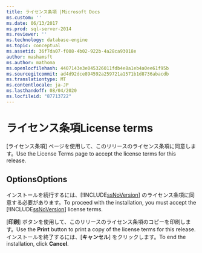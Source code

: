 ```yaml
---
title: ライセンス条項 |Microsoft Docs
ms.custom: ''
ms.date: 06/13/2017
ms.prod: sql-server-2014
ms.reviewer: ''
ms.technology: database-engine
ms.topic: conceptual
ms.assetid: 36f7da07-f008-4b02-922b-4a28ca93018e
author: mashamsft
ms.author: mathoma
ms.openlocfilehash: 4407143e3e045326011fdb4e8a1eb4a0ee61f95b
ms.sourcegitcommit: ad4d92dce894592a259721a1571b1d8736abacdb
ms.translationtype: MT
ms.contentlocale: ja-JP
ms.lasthandoff: 08/04/2020
ms.locfileid: "87713722"
---
```

# <a name="license-terms"></a><span data-ttu-id="527db-102">ライセンス条項</span><span class="sxs-lookup"><span data-stu-id="527db-102">License terms</span></span>
  <span data-ttu-id="527db-103">[ライセンス条項] ページを使用して、このリリースのライセンス条項に同意します。</span><span class="sxs-lookup"><span data-stu-id="527db-103">Use the License Terms page to accept the license terms for this release.</span></span>  
  
## <a name="options"></a><span data-ttu-id="527db-104">Options</span><span class="sxs-lookup"><span data-stu-id="527db-104">Options</span></span>  
 <span data-ttu-id="527db-105">インストールを続行するには、[!INCLUDE[ssNoVersion](../../includes/ssnoversion-md.md)] のライセンス条項に同意する必要があります。</span><span class="sxs-lookup"><span data-stu-id="527db-105">To proceed with the installation, you must accept the [!INCLUDE[ssNoVersion](../../includes/ssnoversion-md.md)] license terms.</span></span>  
  
 <span data-ttu-id="527db-106">[**印刷**] ボタンを使用して、このリリースのライセンス条項のコピーを印刷します。</span><span class="sxs-lookup"><span data-stu-id="527db-106">Use the **Print** button to print a copy of the license terms for this release.</span></span> <span data-ttu-id="527db-107">インストールを終了するには、[**キャンセル**] をクリックします。</span><span class="sxs-lookup"><span data-stu-id="527db-107">To end the installation, click **Cancel**.</span></span>  
  
  
